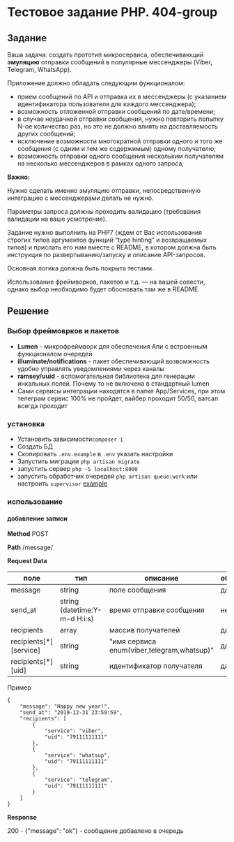 # Тестовое задание PHP. 404-group

## Задание
Ваша задача: создать прототип микросервиса, обеспечивающий **эмуляцию**
отправки сообщений в популярные мессенджеры (Viber, Telegram, WhatsApp).

Приложение должно обладать следующим функционалом:
- прием сообщений по API и отправка их в мессенджеры (с указанием
идентификатора пользователя для каждого мессенджера);
- возможность отложенной отправки сообщений по дате/времени;
- в случае неудачной отправки сообщения, нужно повторить попытку N-ое
количество раз, но это не должно влиять на доставляемость других
сообщений;
- исключение возможности многократной отправки одного и того же
сообщения (с одним и тем же содержимым) одному получателю;
- возможность отправки одного сообщения нескольким получателям на
несколько мессенджеров в рамках одного запроса;

**Важно:**

Нужно сделать именно эмуляцию отправки, непосредственную интеграцию с
мессенджерами делать не нужно.

Параметры запроса должны проходить валидацию (требования валидации на
ваше усмотрение).

Задание нужно выполнить на PHP7 (ждем от Вас использования строгих типов
аргументов функций “type hinting” и возвращаемых типов) и прислать его нам
вместе с README, в котором должна быть инструкция по развертыванию/запуску
и описание API-запросов.

Основная логика должна быть покрыта тестами.

Использование фреймворков, пакетов и т.д. — на вашей совести, однако выбор
необходимо будет обосновать там же в README.

## Решение

### Выбор фреймоврков и пакетов

* **Lumen** - микрофреймворк для обеспечения Апи с встроенным функционалом очередей 
* **illuminate/notifications** - пакет обеспечивающий возвомжность удобно управлять уведомлениями через каналы
* **ramsey/uuid** - вспомогательная библиотека для генерации инкальных полей. Почему то не включена в стандартный lumen
* Сами сервисы интеграции находятся в папке App/Services, при этом телеграм сервис 100% не пройдет,
вайбер проходит 50/50, ватсап всегда проходит


### установка

* Установить зависимости`composer i`
* Создать БД
* Скопировать `.env.example` в `.env` указать настройки
* Запустить миграции `php artisan migrate`
* запустить сервер `php -S localhost:8000`
* запустить обработчик очередей `php artisan queue:work` или настроить `supervisor` [example](https://lumen.laravel.com/docs/5.1/queues#supervisor-configuration) 


### использование

#### добавление записи

**Method**
POST

**Path**
/message/

**Request Data**

| поле | тип | описание | обязательный |
| --- | --- | --- | --- |
| message | string | поле сообщения | да |
| send_at | string (datetime:Y-m-d H:i:s) | время отправки сообщения | нет |
| recipients | array | массив получателей | да |
| recipients[*][service] | string | "имя сервиса enum(viber,telegram,whatsup)" | да |
| recipients[*][uid] | string | идентификатор получателя | да |

Пример
```
{
    "message": "Happy new year!",
    "send_at": "2019-12-31 23:59:59",
    "recipients": [
        {
            "service": "viber",
            "uid": "79111111111"
        },
        {
            "service": "whatsup",
            "uid": "79111111111"
        },
        {
            "service": "telegram",
            "uid": "79111111111"
        }
    ]
}
```

**Response**

200 - {"message": "ok"} - сообщение добавлено в очередь
